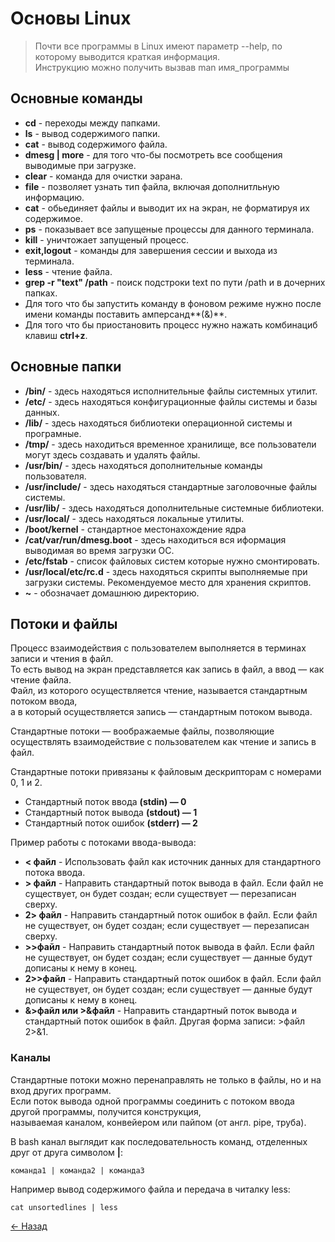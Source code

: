 # Основы Linux

> Почти все программы в Linux имеют параметр --help, по которому выводится краткая информация.  
> Инструкцию можно получить вызвав man имя_программы

## Основные команды

* **cd** - переходы между папками.
* **ls** - вывод содержимого папки.
* **cat** - вывод содержимого файла.
* **dmesg | more**  - для того что-бы посмотреть все сообщения выводимые при загрузке.
* **clear** - команда для очистки эарана.
* **file** - позволяет узнать тип файла, включая дополнитльную информацию.
* **cat** - обьединяет файлы и выводит их на экран, не форматируя их содержимое.
* **ps** - показывает все запущеные процессы для данного терминала.
* **kill** - уничтожает запущеный процесс.
* **exit,logout** - команды для завершения сессии и выхода из терминала.
* **less** - чтение файла.
* **grep -r "text" /path** - поиск подстроки text по пути /path и в дочерних папках.
* Для того что бы запустить команду в фоновом режиме нужно после имени команды поставить амперсанд**(&)**.
* Для того что бы приостановить процесс нужно нажать комбинациб клавиш **ctrl+z**.


## Основные папки

* **/bin/** - здесь находяться исполнительные файлы системных утилит.
* **/etc/** - здесь находяться конфигурационные файлы системы и базы данных.
* **/lib/** - здесь находяться библиотеки операционной системы и програмные.
* **/tmp/** - здесь находиться временное хранилище, все пользователи могут здесь создавать и удалять файлы.
* **/usr/bin/** - здесь находяться дополнительные команды пользователя.
* **/usr/include/** - здесь находяться стандартные заголовочные файлы системы.
* **/usr/lib/** - здесь находяться дополнительные системные библиотеки.
* **/usr/local/** - здесь находяться локальные утилиты.
* **/boot/kernel** - стандартное местонахождение ядра
* **/cat/var/run/dmesg.boot** - здесь находиться вся иформация выводимая во время загрузки ОС.
* **/etc/fstab** - список файловых систем которые нужно смонтировать.
* **/usr/local/etc/rc.d** - здесь находяться скрипты выполняемые при загрузки системы. Рекомендуемое место для хранения скриптов.
* **~** - обозначает домашнюю директорию.

## Потоки и файлы

Процесс взаимодействия с пользователем выполняется в терминах записи и чтения в файл.  
То есть вывод на экран представляется как запись в файл, а ввод — как чтение файла.  
Файл, из которого осуществляется чтение, называется стандартным потоком ввода,  
а в который осуществляется запись — стандартным потоком вывода.  

Стандартные потоки — воображаемые файлы, позволяющие осуществлять взаимодействие с пользователем как чтение и запись в файл.  

Стандартные потоки привязаны к файловым дескрипторам с номерами 0, 1 и 2.  

* Стандартный поток ввода **(stdin) — 0**
* Стандартный поток вывода **(stdout) — 1**
* Стандартный поток ошибок **(stderr) — 2**

Пример работы с потоками ввода-вывода:

* **< файл** - Использовать файл как источник данных для стандартного потока ввода.
* **> файл** - Направить стандартный поток вывода в файл. Если файл не существует, он будет создан; если существует — перезаписан сверху.
* **2> файл** - Направить стандартный поток ошибок в файл. Если файл не существует, он будет создан; если существует — перезаписан сверху.
* **>>файл** - Направить стандартный поток вывода в файл. Если файл не существует, он будет создан; если существует — данные будут дописаны к нему в конец.
* **2>>файл** - Направить стандартный поток ошибок в файл. Если файл не существует, он будет создан; если существует — данные будут дописаны к нему в конец.
* **&>файл или >&файл** - Направить стандартный поток вывода и стандартный поток ошибок в файл. Другая форма записи: >файл 2>&1.

### Каналы

Стандартные потоки можно перенаправлять не только в файлы, но и на вход других программ.  
Если поток вывода одной программы соединить с потоком ввода другой программы, получится конструкция,  
называемая каналом, конвейером или пайпом (от англ. pipe, труба).

В bash канал выглядит как последовательность команд, отделенных друг от друга символом **|**:  

`команда1 | команда2 | команда3`

Например вывод содержимого файла и передача в читалку less: 

`cat unsortedlines | less`

[← Назад](../README.md)
